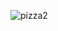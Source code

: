 
![pizza2](https://user-images.githubusercontent.com/68844740/127312703-71960846-d91f-437c-9efe-d21a0c6b2cb6.PNG)

